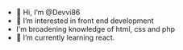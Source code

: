 - 👋 Hi, I’m @Devvi86
- 👀 I’m interested in front end development
- I'm broadening knowledge of html, css and php
- 🌱 I’m currently learning react.


<!---
Devvi86/Devvi86 is a ✨ special ✨ repository because its `README.md` (this file) appears on your GitHub profile.
You can click the Preview link to take a look at your changes.
--->
